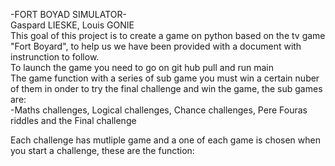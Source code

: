 -FORT BOYAD SIMULATOR-                                                                                                    
Gaspard LIESKE, Louis GONIE                                                                                               
This goal of this project is to create a game on python based on the tv game "Fort Boyard", to help us we have been provided with a document with instrunction to follow.                                                                     
To launch the game you need to go on git hub pull and run main                                                            
The game function with a series of sub game you must win a certain nuber of them in onder to try the final challenge and win the game, the sub games are:                                                                                     
  -Maths challenges, Logical challenges, Chance challenges, Pere Fouras riddles and the Final challenge

  Each challenge has mutliple game and a one of each game is chosen when you start a challenge, these are the function:
